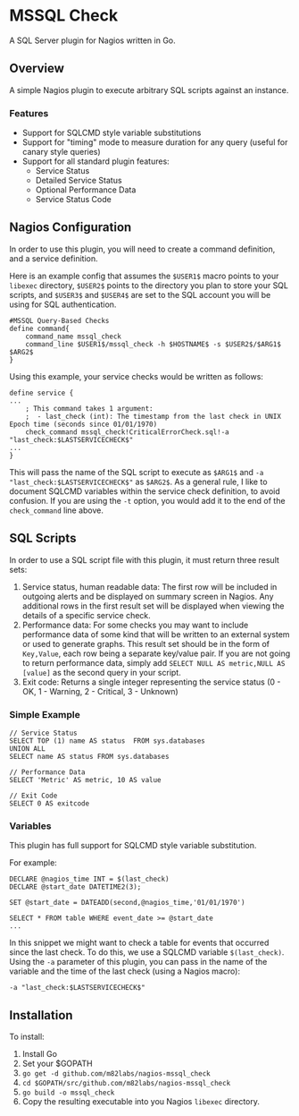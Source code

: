 # MSSQL Check
A SQL Server plugin for Nagios written in Go.

## Overview
A simple Nagios plugin to execute arbitrary SQL scripts against an instance.

### Features

- Support for SQLCMD style variable substitutions
- Support for "timing" mode to measure duration for any query (useful for canary style queries)
- Support for all standard plugin features:
  - Service Status
  - Detailed Service Status
  - Optional Performance Data
  - Service Status Code

## Nagios Configuration
In order to use this plugin, you will need to create a command definition, and a service definition.

Here is an example config that assumes the `$USER1$` macro points to your `libexec` directory, `$USER2$` points to the directory you plan to store your SQL scripts, and `$USER3$` and `$USER4$` are set to the SQL account you will be using for SQL authentication.

```
#MSSQL Query-Based Checks
define command{
    command_name mssql_check
    command_line $USER1$/mssql_check -h $HOSTNAME$ -s $USER2$/$ARG1$ $ARG2$
}
```

Using this example, your service checks would be written as follows:
```
define service {
...
    ; This command takes 1 argument:
    ;  - last_check (int): The timestamp from the last check in UNIX Epoch time (seconds since 01/01/1970)
    check_command mssql_check!CriticalErrorCheck.sql!-a "last_check:$LASTSERVICECHECK$"
...
}
```

This will pass the name of the SQL script to execute as `$ARG1$` and `-a "last_check:$LASTSERVICECHECK$"` as `$ARG2$`. As a general rule, I like to document SQLCMD variables within the service check definition, to avoid confusion. If you are using the `-t` option, you would add it to the end of the `check_command` line above.

## SQL Scripts
In order to use a SQL script file with this plugin, it must return three result sets:

1. Service status, human readable data: The first row will be included in outgoing alerts and be displayed on summary screen in Nagios. Any additional rows in the first result set will be displayed when viewing the details of a specific service check.
1. Performance data: For some checks you may want to include performance data of some kind that will be written to an external system or used to generate graphs. This result set should be in the form of `Key,Value`, each row being a separate key/value pair. If you are not going to return performance data, simply add `SELECT NULL AS metric,NULL AS [value]` as the second query in your script.
1. Exit code: Returns a single integer representing the service status (0 - OK, 1 - Warning, 2 - Critical, 3 - Unknown)

### Simple Example
```
// Service Status
SELECT TOP (1) name AS status  FROM sys.databases
UNION ALL
SELECT name AS status FROM sys.databases

// Performance Data
SELECT 'Metric' AS metric, 10 AS value

// Exit Code
SELECT 0 AS exitcode
```

### Variables
This plugin has full support for SQLCMD style variable substitution. 

For example:
```
DECLARE	@nagios_time INT = $(last_check)
DECLARE @start_date DATETIME2(3);

SET @start_date = DATEADD(second,@nagios_time,'01/01/1970')

SELECT * FROM table WHERE event_date >= @start_date
...
```

In this snippet we might want to check a table for events that occurred since the last check. To do this, we use a SQLCMD variable `$(last_check)`. Using the `-a` parameter of this plugin, you can pass in the name of the variable and the time of the last check (using a Nagios macro): 
```
-a "last_check:$LASTSERVICECHECK$"
```

## Installation
To install:

1. Install Go
1. Set your $GOPATH
1. `go get -d github.com/m82labs/nagios-mssql_check`
1. `cd $GOPATH/src/github.com/m82labs/nagios-mssql_check`
1. `go build -o mssql_check`
1. Copy the resulting executable into you Nagios `libexec` directory.
